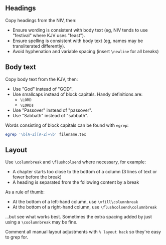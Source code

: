 Headings
--------

Copy headings from the NIV, then:

- Ensure wording is consistent with body text (eg, NIV tends to use "festival" where KJV uses "feast").
- Ensure spelling is consistent with body text (eg, names may be transliterated differently).
- Avoid hyphenation and variable spacing (insert `\newline` for all breaks)


Body text
---------

Copy body text from the KJV, then:

- Use "God" instead of "GOD".
- Use smallcaps instead of block capitals.  Handy definitions are:
  - `\LORD`
  - `\LORDs`
- Use "Passover" instead of "passover".
- Use "Sabbath" instead of "sabbath".

Words consisting of block capitals can be found with `egrep`:

```bash
egrep '\b[A-Z][A-Z]+\b' filename.tex
```

Layout
------

Use `\columnbreak` and `\flushcolsend` where necessary, for example:

- A chapter starts too close to the bottom of a column (3 lines of text or fewer before the break)
- A heading is separated from the following content by a break

As a rule of thumb:

- At the bottom of a left-hand column, use `\vfill\columnbreak`
- At the bottom of a right-hand column, use `\flushcolsend\columnbreak`

...but see what works best.  Sometimes the extra spacing added by just
using a `\coolumnbreak` may be fine.

Comment all manual layout adjustments with `% layout hack` so they're easy to grep for.
